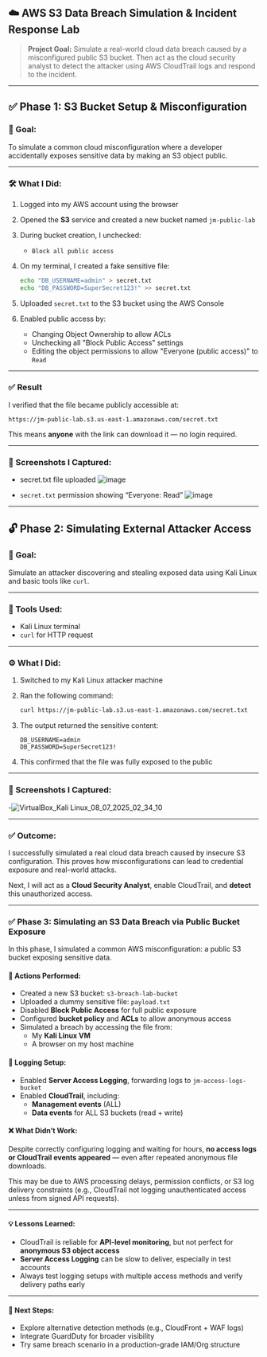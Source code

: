## ☁️ AWS S3 Data Breach Simulation & Incident Response Lab

> **Project Goal:** Simulate a real-world cloud data breach caused by a misconfigured public S3 bucket. Then act as the cloud security analyst to detect the attacker using AWS CloudTrail logs and respond to the incident.

----

## ✅ Phase 1: S3 Bucket Setup & Misconfiguration

### 🎯 Goal:
To simulate a common cloud misconfiguration where a developer accidentally exposes sensitive data by making an S3 object public.

----

### 🛠️ What I Did:

1. Logged into my AWS account using the browser  
2. Opened the **S3** service and created a new bucket named `jm-public-lab`  
3. During bucket creation, I unchecked:
   - `Block all public access`  
4. On my terminal, I created a fake sensitive file:

    ```bash
    echo "DB_USERNAME=admin" > secret.txt
    echo "DB_PASSWORD=SuperSecret123!" >> secret.txt
    ```

5. Uploaded `secret.txt` to the S3 bucket using the AWS Console  
6. Enabled public access by:
   - Changing Object Ownership to allow ACLs  
   - Unchecking all "Block Public Access" settings  
   - Editing the object permissions to allow "Everyone (public access)" to `Read`

----

### ✅ Result

I verified that the file became publicly accessible at:

```
https://jm-public-lab.s3.us-east-1.amazonaws.com/secret.txt
```

This means **anyone** with the link can download it — no login required.

----

### 📸 Screenshots I Captured:
- secret.txt file uploaded ![image](https://github.com/user-attachments/assets/63410375-4d99-46c5-9736-4f8a354cca85)


- `secret.txt` permission showing “Everyone: Read” ![image](https://github.com/user-attachments/assets/5c544945-60e1-4656-9443-0b5ebc61dd06)


----

## 🔓 Phase 2: Simulating External Attacker Access

### 🎯 Goal:
Simulate an attacker discovering and stealing exposed data using Kali Linux and basic tools like `curl`.

----

### 🧰 Tools Used:
- Kali Linux terminal  
- `curl` for HTTP request  

----

### ⚙️ What I Did:

1. Switched to my Kali Linux attacker machine  
2. Ran the following command:

    ```bash
    curl https://jm-public-lab.s3.us-east-1.amazonaws.com/secret.txt
    ```

3. The output returned the sensitive content:

    ```
    DB_USERNAME=admin
    DB_PASSWORD=SuperSecret123!
    ```

4. This confirmed that the file was fully exposed to the public

----

### 📸 Screenshots I Captured:
-![VirtualBox_Kali Linux_08_07_2025_02_34_10](https://github.com/user-attachments/assets/16c06d5f-7a1c-4558-a0a4-0c9ffab49ff6)

----

### ✅ Outcome:

I successfully simulated a real cloud data breach caused by insecure S3 configuration. This proves how misconfigurations can lead to credential exposure and real-world attacks.

Next, I will act as a **Cloud Security Analyst**, enable CloudTrail, and **detect** this unauthorized access.

----

### ✅ Phase 3: Simulating an S3 Data Breach via Public Bucket Exposure

In this phase, I simulated a common AWS misconfiguration: a public S3 bucket exposing sensitive data.

#### 🔹 Actions Performed:

- Created a new S3 bucket: `s3-breach-lab-bucket`
- Uploaded a dummy sensitive file: `payload.txt`
- Disabled **Block Public Access** for full public exposure
- Configured **bucket policy** and **ACLs** to allow anonymous access
- Simulated a breach by accessing the file from:
  - My **Kali Linux VM**
  - A browser on my host machine

#### 🔹 Logging Setup:

- Enabled **Server Access Logging**, forwarding logs to `jm-access-logs-bucket`
- Enabled **CloudTrail**, including:
  - **Management events** (ALL)
  - **Data events** for ALL S3 buckets (read + write)

#### ❌ What Didn’t Work:

Despite correctly configuring logging and waiting for hours, **no access logs or CloudTrail events appeared** — even after repeated anonymous file downloads.

This may be due to AWS processing delays, permission conflicts, or S3 log delivery constraints (e.g., CloudTrail not logging unauthenticated access unless from signed API requests).

---

#### 💡 Lessons Learned:

- CloudTrail is reliable for **API-level monitoring**, but not perfect for **anonymous S3 object access**
- **Server Access Logging** can be slow to deliver, especially in test accounts
- Always test logging setups with multiple access methods and verify delivery paths early

---

#### 🔐 Next Steps:

- Explore alternative detection methods (e.g., CloudFront + WAF logs)
- Integrate GuardDuty for broader visibility
- Try same breach scenario in a production-grade IAM/Org structure

